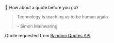 📣 How about a quote before you go?

> Technology is teaching us to be human again.
>
> <p>- Simon Mainwaring</p>

Quote requested from [Random Quotes API](https://github.com/lukePeavey/quotable)
